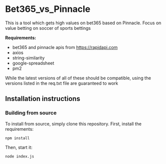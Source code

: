 # Bet365_vs_Pinnacle
This is a tool which gets high values on bet365 based on Pinnacle. Focus on value betting on soccer of sports bettings

<b>Requirements:</b>
* bet365 and pinnacle apis from https://rapidapi.com
* axios
* string-similarity
* google-spreadsheet
* pm2


<p>While the latest versions of all of these should be compatible, using the versions listed in the req.txt file are guaranteed to work</p>

## Installation instructions
### Building from source
To install from source, simply clone this repository. First, install the requirements:

`npm install`

Then, start it:

`node index.js`

